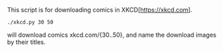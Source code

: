 This script is for downloading comics in XKCD[https://xkcd.com].

`./xkcd.py 30 50`

will download comics xkcd.com/{30..50}, and name the download images by their titles.
